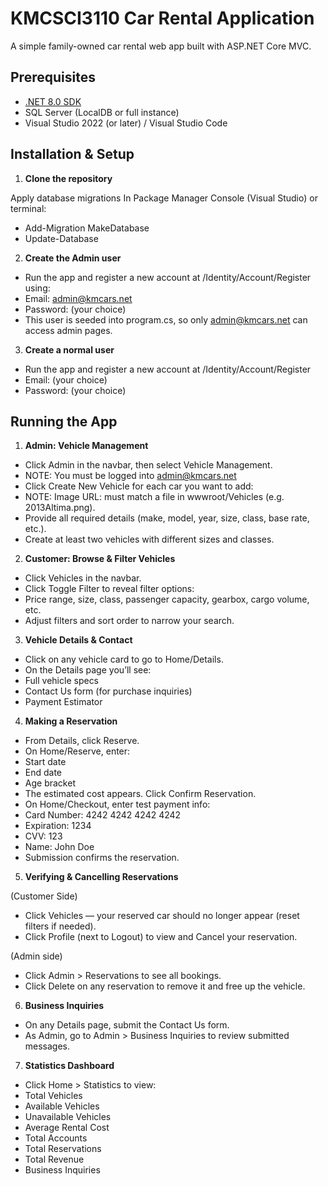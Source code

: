 # KMCSCI3110 Car Rental Application

A simple family-owned car rental web app built with ASP.NET Core MVC.


## Prerequisites

- [.NET 8.0 SDK](https://dotnet.microsoft.com/download)  
- SQL Server (LocalDB or full instance)  
- Visual Studio 2022 (or later) / Visual Studio Code  


## Installation & Setup

1. **Clone the repository**  

Apply database migrations
In Package Manager Console (Visual Studio) or terminal:

- Add-Migration MakeDatabase
- Update-Database

2. **Create the Admin user**

- Run the app and register a new account at /Identity/Account/Register using:
- Email: admin@kmcars.net
- Password: (your choice)
- This user is seeded into program.cs, so only admin@kmcars.net can access admin pages.

3. **Create a normal user**

- Run the app and register a new account at /Identity/Account/Register
- Email: (your choice)
- Password: (your choice)


## Running the App

1. **Admin: Vehicle Management**
   
- Click Admin in the navbar, then select Vehicle Management.
- NOTE: You must be logged into admin@kmcars.net
- Click Create New Vehicle for each car you want to add:
- NOTE: Image URL: must match a file in wwwroot/Vehicles (e.g. 2013Altima.png).
- Provide all required details (make, model, year, size, class, base rate, etc.).
- Create at least two vehicles with different sizes and classes.

2. **Customer: Browse & Filter Vehicles**

- Click Vehicles in the navbar.
- Click Toggle Filter to reveal filter options:
- Price range, size, class, passenger capacity, gearbox, cargo volume, etc.
- Adjust filters and sort order to narrow your search.

3. **Vehicle Details & Contact**

- Click on any vehicle card to go to Home/Details.
- On the Details page you’ll see:
- Full vehicle specs
- Contact Us form (for purchase inquiries)
- Payment Estimator

4. **Making a Reservation**

- From Details, click Reserve.
- On Home/Reserve, enter:
- Start date
- End date
- Age bracket
- The estimated cost appears. Click Confirm Reservation.
- On Home/Checkout, enter test payment info:
- Card Number: 4242 4242 4242 4242
- Expiration: 1234
- CVV: 123
- Name: John Doe
- Submission confirms the reservation.

5. **Verifying & Cancelling Reservations**

(Customer Side)
- Click Vehicles — your reserved car should no longer appear (reset filters if needed).
- Click Profile (next to Logout) to view and Cancel your reservation.

(Admin side)
- Click Admin > Reservations to see all bookings.
- Click Delete on any reservation to remove it and free up the vehicle.

6. **Business Inquiries**
   
- On any Details page, submit the Contact Us form.
- As Admin, go to Admin > Business Inquiries to review submitted messages.

7. **Statistics Dashboard**

- Click Home > Statistics to view:
- Total Vehicles
- Available Vehicles
- Unavailable Vehicles
- Average Rental Cost
- Total Accounts
- Total Reservations
- Total Revenue
- Business Inquiries
